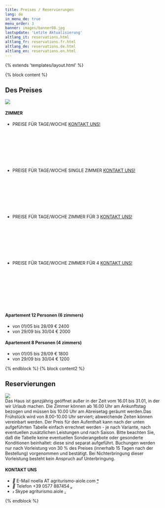 ```yaml
---
title: Preises / Reservierungen
lang: de
in_menu_de: true
menu_order: 3
banner: images/banner08.jpg
lastupdate: 'Letzte Aktualisierung'
altlang_it: reservations.html
altlang_fr: reservations.fr.html
altlang_de: reservations.de.html
altlang_en: reservations.en.html
---
```

{% extends 'templates/layout.html' %}


{% block content %}
<div class="mdl-card__title">
	<h2 class="mdl-card__title-text">Des Preises</h2>
</div>
<div class="mdl-card__media">
	<img src="images/aiole.jpg" >
</div>
<div class="mdl-card__supporting-text">
<h4>ZIMMER</h4>
<ul class="mdl-list">
  <li class="mdl-list__item mdl-list__item--three-line" style="height:150px;">
    <span class="mdl-list__item-primary-content">
    <span >PREISE F&Uuml;R TAGE/WOCHE </span>
    <span class="mdl-list__item-text-body">
    <a class="mdl-button mdl-js-button mdl-button--raised mdl-js-ripple-effect" href="contacts.de.html" hreflang="de">KONTAKT UNS!</a>
    </span>
	</span>
  </li>
  <li class="mdl-list__item mdl-list__item--three-line" style="height:150px;">
    <span class="mdl-list__item-primary-content">
    <span>PREISE F&Uuml;R TAGE/WOCHE  SINGLE ZIMMER</span>
    <span class="mdl-list__item-text-body">
    <a class="mdl-button mdl-js-button mdl-button--raised mdl-js-ripple-effect" href="contacts.de.html" hreflang="de">KONTAKT UNS!</a>
    </span>
    </span>
  </li>
  <li class="mdl-list__item mdl-list__item--three-line" style="height:150px;">
    <span class="mdl-list__item-primary-content">
    <span>PREISE F&Uuml;R TAGE/WOCHE ZIMMER F&Uuml;R 3</span>
    <span class="mdl-list__item-text-body">
    <a class="mdl-button mdl-js-button mdl-button--raised mdl-js-ripple-effect" href="contacts.de.html" hreflang="de">KONTAKT UNS!</a>
    </span>
    </span>	
  </li>
  <li class="mdl-list__item mdl-list__item--three-line" style="height:150px;">
    <span class="mdl-list__item-primary-content">
	<span>PREISE F&Uuml;R TAGE/WOCHE ZIMMER F&Uuml;R 4</span>
    <span class="mdl-list__item-text-body">
    <a class="mdl-button mdl-js-button mdl-button--raised mdl-js-ripple-effect" href="contacts.de.html" hreflang="de">KONTAKT UNS!</a>
    </span>
    </span>
  </li>
</ul>
<h4>Apartement 12 Personen (6 zimmers)</h4>
<ul class="md-list">
<li>von 01/05 bis 28/09	&euro; 2400</li>
<li>von 29/09 bis 30/04	&euro; 2000</li>
</ul>
<h4>Apartement 8 Personen (4 zimmers)</h4>
<ul class="md-list">
<li>von 01/05 bis 28/09	&euro; 1800</li>

<li>von 29/09 bis 30/04	&euro; 1200</li>
</ul>
</div>
{% endblock %}
{% block content2 %}
<div class="mdl-card__title">
	<h2 class="mdl-card__title-text">Reservierungen</h2>
</div>
<div class="mdl-card__media">
	<img src="images/tramonto.jpg" >
</div>
<div class="mdl-card__supporting-text">
Das Haus ist ganzj&auml;hrig ge&ouml;ffnet au&szlig;er in der Zeit vom 16.01 bis 31.01, in der wir Urlaub machen. Die Zimmer k&ouml;nnen ab 16.00 Uhr am Ankunftstag bezogen und m&uuml;ssen bis 10.00 Uhr am Abreisetag ger&auml;umt werden.Das Fr&uuml;hst&uuml;ck wird von 8.00-10.00 Uhr serviert; abweichende Zeiten k&ouml;nnen vereinbart werden. Der Preis f&uuml;r den Aufenthalt kann nach der unten aufgef&uuml;hrten Tabelle einfach errechnet werden - je nach Variante, nach eventuellen zus&auml;tzIichen Leistungen und nach Saison. Bitte beachten Sie, da&szlig; die Tabelle keine eventuellen Sonderangebote oder gesonderte Konditionen beinhaltet: diese sind separat aufgef&uuml;hrt. Buchungen werden nur nach Vorleistung von 30 % des Preises (innerhalb 15 Tagen nach der Bestellung) vorgenommen und best&auml;tigt. Bei Nichterbringung dieser Vorleistung besteht kein Anspruch auf Unterbringung.
<h4>KONTAKT UNS</h4>
<ul class="mdl-list">
  <li class="mdl-list__item mdl-list__item--two-line">
    <span class="mdl-list__item-primary-content">
      <i class="material-icons mdl-list__item-icon">&#xE0BE;</i>
      <span>E-Mail</span>
      <span class="mdl-list__item-sub-title">noella AT agriturismo-aiole.com</span>
    </span>
    <span class="mdl-list__item-secondary-content">
      <a class="mdl-button mdl-js-button mdl-button--fab mdl-button--mini-fab mdl-js-ripple-effect" href="mailto:noella@agriturismo-aiole.com">
      <i class="material-icons">&#xE163;</i>
      </a>
    </span>
  </li>
  <li class="mdl-list__item mdl-list__item--two-line">
    <span class="mdl-list__item-primary-content">
      <i class="material-icons mdl-list__item-icon">&#xE0CF;</i>
      <span>Telefon</span>
      <span class="mdl-list__item-sub-title">+39 0577 887454</span>
    </span>
    <span class="mdl-list__item-secondary-content">
      <a class="mdl-button mdl-js-button mdl-button--fab mdl-button--mini-fab mdl-js-ripple-effect" href="tel:+390577887454">
      <i class="material-icons">&#xE0B0;</i>
      </a>
    </span>
  </li>
  <li class="mdl-list__item mdl-list__item--two-line">
    <span class="mdl-list__item-primary-content">
      <i class="material-icons mdl-list__item-icon">&#xE0B7;</i>
      <span>Skype</span>
      <span class="mdl-list__item-sub-title">agriturismo.aiole</span>
    </span>
    <span class="mdl-list__item-secondary-content">
      <a class="mdl-button mdl-js-button mdl-button--fab mdl-button--mini-fab mdl-js-ripple-effect" href="skype:agriturismo.aiole?chat">
      <i class="material-icons">&#xE0C9;</i>
      </a>
    </span>
  </li>
</ul>
</div>
{% endblock %}